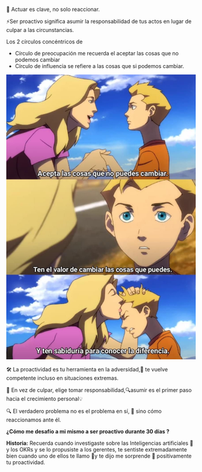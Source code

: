🌟 Actuar es clave, no solo reaccionar.

⚡Ser proactivo significa asumir la responsabilidad de tus actos en lugar de culpar a las circunstancias. 


Los 2 círculos concéntricos de 
- Círculo de preocupación me recuerda el aceptar las cosas que no podemos cambiar 
- Círculo de influencia se refiere a las cosas que si podemos cambiar. 

![FlashpointParadox.jpg](FlashpointParadox.jpg)

🛠️ La proactividad es tu herramienta en la adversidad,🧭 te vuelve competente incluso en situaciones extremas. 

🤝 En vez de culpar, elige tomar responsabilidad,🔍asumir es el primer paso hacia el crecimiento personal💡

🔍 El verdadero problema no es el problema en sí, 🧘 sino cómo reaccionamos ante él.

**¿Cómo me desafío a mi mismo a ser proactivo durante 30 días ?**

**Historia:** Recuerda cuando investigaste sobre las Inteligencias artificiales 🤖 y los OKRs y se lo propusiste a los gerentes, te sentiste extremadamente bien cuando uno de ellos te llamo 📱y te dijo me sorprende 🎁 positivamente tu proactividad. 

